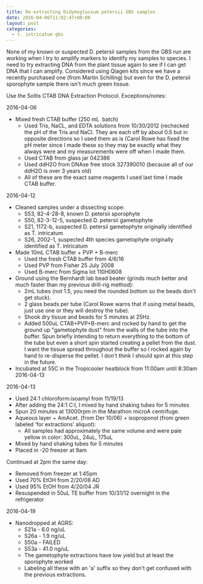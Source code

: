 ```yaml
---
title: Re-extracting Didymoglossum petersii GBS samples
date: 2016-04-06T11:02:47+00:00
layout: post
categories:
  - t. intricatum gbs
---
```

None of my known or suspected D. petersii samples from the GBS run are working when I try to amplify markers to identify my samples to species. I need to try extracting DNA from the plant tissue again to see if I can get DNA that I can amplify. Considered using Qiagen kits since we have a recently purchased one (from Martin Schilling) but even for the D. petersii sporophyte sample there isn't much green tissue.

Use the Soltis CTAB DNA Extraction Protocol. Exceptions/notes:

2016-04-06

  * Mixed fresh CTAB buffer (250 mL  batch)
      * Used Tris, NaCL, and EDTA solutions from 10/30/2012 (rechecked the pH of the Tris and NaCl. They are each off by about 0.5 but in opposite directions so I used them as is (Carol Rowe has fixed the pH meter since I made these so they may be exactly what they always were and my measurements were off when I made them.
      * Used CTAB from glass jar 042386
      * Used ddH2O from DNAse free stock 327390010 (because all of our ddH2O is over 3 years old)
      * All of these are the exact same reagents I used last time I made CTAB buffer.

2016-04-12

  * Cleaned samples under a dissecting scope:
      * S53, 82-4-28-8, known D. petersii sporophyte
      * S50, 82-3-12-5, suspected D. petersii gametophyte
      * S21, 1172-b, suspected D. petersii gametophyte originally identified as T. intricatum
      * S26, 2002-1, suspected 4th species gametophyte originally identified as T. intricatum
  * Made 10mL CTAB buffer + PVP + B-merc
      * Used the fresh CTAB buffer from 4/6/16
      * Used PVP from Fisher 25 July 2008
      * Used B-merc from Sigma lot 110H0608
  * Ground using the Bernhardt lab bead beater (grinds much better and much faster than my previous drill-rig method):
      * 2mL tubes (not 1.5, you need the rounded bottom so the beads don't get stuck).
      * 2 glass beads per tube (Carol Rowe warns that if using metal beads, just use one or they will destroy the tube).
      * Shook dry tissue and beads for 5 minutes at 25Hz.
      * Added 500uL CTAB+PVP+B-merc and rocked by hand to get the ground up "gametophyte dust" from the walls of the tube into the buffer. Spun briefly intending to return everything to the bottom of the tube but even a short spin started creating a pellet from the dust. I want the tissue spread throughout the buffer so I rocked again by hand to re-disperse the pellet. I don't think I should spin at this step in the future.
  * Incubated at 55C in the Tropicooler heatblock from 11:00am until 8:30am 2016-04-13

2016-04-13

  * Used 24:1 chloroform:isoamyl from 11/19/13
  * After adding the 24:1 C:I, I mixed by hand shaking tubes for 5 minutes
  * Spun 20 minutes at 13000rpm in the Marathon microA centrifuge.
  * Aqueous layer + AmAcet. (from Der 10/06) + isoproponol (from green labeled ‘for extractions’ aliquot):
      * All samples had approximately the same volume and were pale yellow in color: 300uL, 24uL, 175uL
  * Mixed by hand shaking tubes for 5 minutes
  * Placed in -20 freezer at 9am

Continued at 2pm the same day:

  * Removed from freezer at 1:45pm
  * Used 70% EtOH from 2/20/08 AD
  * Used 95% EtOH from 4/20/04 JR
  * Resuspended in 50uL TE buffer from 10/31/12 overnight in the refrigerator

2016-04-19

  * Nanodropped at AGRS:
      * S21a - 6.0 ng/uL
      * S26a - 1.9 ng/uL
      * S50a - FAILED
      * S53a - 41.0 ng/uL
      * The gametophyte extractions have low yield but at least the sporophyte worked
      * Labeling all these with an 'a' suffix so they don't get confused with the previous extractions.

